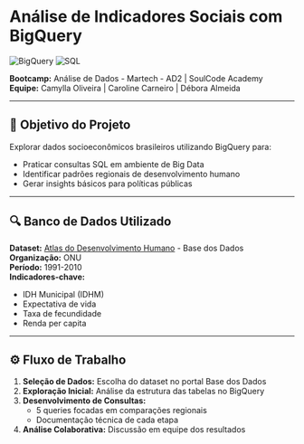 # Análise de Indicadores Sociais com BigQuery  
![BigQuery](https://img.shields.io/badge/Google%20BigQuery-4285F4?logo=googlecloud&logoColor=white) 
![SQL](https://img.shields.io/badge/SQL-005571?logo=mysql&logoColor=white)

**Bootcamp:** Análise de Dados - Martech - AD2 | SoulCode Academy  
**Equipe:** Camylla Oliveira | Caroline Carneiro | Débora Almeida  

---

## 🎯 Objetivo do Projeto  
Explorar dados socioeconômicos brasileiros utilizando BigQuery para:  
- Praticar consultas SQL em ambiente de Big Data  
- Identificar padrões regionais de desenvolvimento humano  
- Gerar insights básicos para políticas públicas  

---

## 🔍 Banco de Dados Utilizado  
**Dataset:** [Atlas do Desenvolvimento Humano](https://basedosdados.org/dataset/idhm) - Base dos Dados
**Organização:** ONU  
**Período:** 1991-2010  
**Indicadores-chave:**  
- IDH Municipal (IDHM)  
- Expectativa de vida  
- Taxa de fecundidade  
- Renda per capita  

---

## ⚙️ Fluxo de Trabalho  
1. **Seleção de Dados:** Escolha do dataset no portal Base dos Dados  
2. **Exploração Inicial:** Análise da estrutura das tabelas no BigQuery  
3. **Desenvolvimento de Consultas:**  
   - 5 queries focadas em comparações regionais  
   - Documentação técnica de cada etapa  
4. **Análise Colaborativa:** Discussão em equipe dos resultados  


